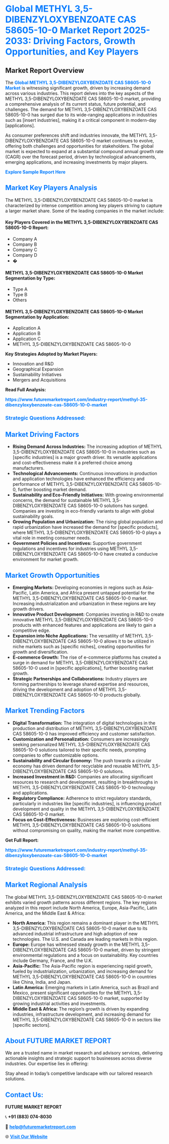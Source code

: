 <h1 style="color: #007BFF;">Global METHYL 3,5-DIBENZYLOXYBENZOATE CAS 58605-10-0 Market Report 2025-2033: Driving Factors, Growth Opportunities, and Key Players</h1>

<section id="overview">
<h2>Market Report Overview</h2>
<p>The <a href="https://www.futuremarketreport.com/industry-report/methyl-35-dibenzyloxybenzoate-cas-58605-10-0-market" style="color: #007BFF; text-decoration: none;"><strong>Global METHYL 3,5-DIBENZYLOXYBENZOATE CAS 58605-10-0 Market</strong></a> is witnessing significant growth, driven by increasing demand across various industries. This report delves into the key aspects of the METHYL 3,5-DIBENZYLOXYBENZOATE CAS 58605-10-0 market, providing a comprehensive analysis of its current status, future potential, and challenges. The demand for METHYL 3,5-DIBENZYLOXYBENZOATE CAS 58605-10-0 has surged due to its wide-ranging applications in industries such as [insert industries], making it a critical component in modern-day [applications].</p>
<p>As consumer preferences shift and industries innovate, the METHYL 3,5-DIBENZYLOXYBENZOATE CAS 58605-10-0 market continues to evolve, offering both challenges and opportunities for stakeholders. The global market is expected to expand at a substantial compound annual growth rate (CAGR) over the forecast period, driven by technological advancements, emerging applications, and increasing investments by major players.</p>
</section>

<section id="overview">
<p><a href="https://www.futuremarketreport.com/request-sample/reportId=120444" style="color: #007BFF; text-decoration: none;"><strong>Explore Sample Report Here</strong></a></p>
</section>

<section id="key-players">
<h2 style="color: #007BFF;">Market Key Players Analysis</h2>
<p>The METHYL 3,5-DIBENZYLOXYBENZOATE CAS 58605-10-0 market is characterized by intense competition among key players striving to capture a larger market share. Some of the leading companies in the market include:</p>
<h4>Key Players Covered in the METHYL 3,5-DIBENZYLOXYBENZOATE CAS 58605-10-0 Report:</h4>
<ul><li>Company A</li><li>Company B</li><li>Company C</li><li>Company D</li><li>�</li></ul>
<h4>METHYL 3,5-DIBENZYLOXYBENZOATE CAS 58605-10-0 Market Segmentation by Type:</h4>
<ul><li>Type A</li><li>Type B</li><li>Others</li></ul>

<h4>METHYL 3,5-DIBENZYLOXYBENZOATE CAS 58605-10-0 Market Segmentation by Application:</h4>
<ul><li>Application A</li><li>Application B</li><li>Application C</li><li>METHYL 3,5-DIBENZYLOXYBENZOATE CAS 58605-10-0</li></ul>
<p><strong>Key Strategies Adopted by Market Players:</strong></p>
<ul>
<li>Innovation and R&D</li>
<li>Geographical Expansion</li>
<li>Sustainability Initiatives</li>
<li>Mergers and Acquisitions</li>
</ul>
</section>

<section>
<p><strong>Read Full Analysis: </strong></p><a href="https://www.futuremarketreport.com/industry-report/methyl-35-dibenzyloxybenzoate-cas-58605-10-0-market" style="color: #007BFF; text-decoration: none;"><strong>https://www.futuremarketreport.com/industry-report/methyl-35-dibenzyloxybenzoate-cas-58605-10-0-market</strong></a>
<h3 style="color: #007BFF;">Strategic Questions Addressed:</h3>
</section>

<section id="driving-factors">
<h2 style="color: #007BFF;">Market Driving Factors</h2>
<ul>
<li><strong>Rising Demand Across Industries:</strong> The increasing adoption of METHYL 3,5-DIBENZYLOXYBENZOATE CAS 58605-10-0 in industries such as [specific industries] is a major growth driver. Its versatile applications and cost-effectiveness make it a preferred choice among manufacturers.</li>
<li><strong>Technological Advancements:</strong> Continuous innovations in production and application technologies have enhanced the efficiency and performance of METHYL 3,5-DIBENZYLOXYBENZOATE CAS 58605-10-0, further boosting market demand.</li>
<li><strong>Sustainability and Eco-Friendly Initiatives:</strong> With growing environmental concerns, the demand for sustainable METHYL 3,5-DIBENZYLOXYBENZOATE CAS 58605-10-0 solutions has surged. Companies are investing in eco-friendly variants to align with global sustainability goals.</li>
<li><strong>Growing Population and Urbanization:</strong> The rising global population and rapid urbanization have increased the demand for [specific products], where METHYL 3,5-DIBENZYLOXYBENZOATE CAS 58605-10-0 plays a vital role in meeting consumer needs.</li>
<li><strong>Government Policies and Incentives:</strong> Supportive government regulations and incentives for industries using METHYL 3,5-DIBENZYLOXYBENZOATE CAS 58605-10-0 have created a conducive environment for market growth.</li>
</ul>
</section>

<section id="growth-opportunities">
<h2 style="color: #007BFF;">Market Growth Opportunities</h2>
<ul>
<li><strong>Emerging Markets:</strong> Developing economies in regions such as Asia-Pacific, Latin America, and Africa present untapped potential for the METHYL 3,5-DIBENZYLOXYBENZOATE CAS 58605-10-0 market. Increasing industrialization and urbanization in these regions are key growth drivers.</li>
<li><strong>Innovative Product Development:</strong> Companies investing in R&D to create innovative METHYL 3,5-DIBENZYLOXYBENZOATE CAS 58605-10-0 products with enhanced features and applications are likely to gain a competitive edge.</li>
<li><strong>Expansion into Niche Applications:</strong> The versatility of METHYL 3,5-DIBENZYLOXYBENZOATE CAS 58605-10-0 allows it to be utilized in niche markets such as [specific niches], creating opportunities for growth and diversification.</li>
<li><strong>E-commerce Growth:</strong> The rise of e-commerce platforms has created a surge in demand for METHYL 3,5-DIBENZYLOXYBENZOATE CAS 58605-10-0 used in [specific applications], further boosting market growth.</li>
<li><strong>Strategic Partnerships and Collaborations:</strong> Industry players are forming partnerships to leverage shared expertise and resources, driving the development and adoption of METHYL 3,5-DIBENZYLOXYBENZOATE CAS 58605-10-0 products globally.</li>
</ul>
</section>

<section id="trending-factors">
<h2 style="color: #007BFF;">Market Trending Factors</h2>
<ul>
<li><strong>Digital Transformation:</strong> The integration of digital technologies in the production and distribution of METHYL 3,5-DIBENZYLOXYBENZOATE CAS 58605-10-0 has improved efficiency and customer satisfaction.</li>
<li><strong>Customization and Personalization:</strong> Consumers are increasingly seeking personalized METHYL 3,5-DIBENZYLOXYBENZOATE CAS 58605-10-0 solutions tailored to their specific needs, prompting companies to offer customizable options.</li>
<li><strong>Sustainability and Circular Economy:</strong> The push towards a circular economy has driven demand for recyclable and reusable METHYL 3,5-DIBENZYLOXYBENZOATE CAS 58605-10-0 solutions.</li>
<li><strong>Increased Investment in R&D:</strong> Companies are allocating significant resources to research and development, resulting in breakthroughs in METHYL 3,5-DIBENZYLOXYBENZOATE CAS 58605-10-0 technology and applications.</li>
<li><strong>Regulatory Compliance:</strong> Adherence to strict regulatory standards, particularly in industries like [specific industries], is influencing product development and quality in the METHYL 3,5-DIBENZYLOXYBENZOATE CAS 58605-10-0 market.</li>
<li><strong>Focus on Cost-Effectiveness:</strong> Businesses are exploring cost-efficient METHYL 3,5-DIBENZYLOXYBENZOATE CAS 58605-10-0 solutions without compromising on quality, making the market more competitive.</li>
</ul>
</section>

<section>
<p><strong>Get Full Report: </strong></p><a href="https://www.futuremarketreport.com/industry-report/methyl-35-dibenzyloxybenzoate-cas-58605-10-0-market" style="color: #007BFF; text-decoration: none;"><strong>https://www.futuremarketreport.com/industry-report/methyl-35-dibenzyloxybenzoate-cas-58605-10-0-market</strong></a>
<h3 style="color: #007BFF;">Strategic Questions Addressed:</h3>
</section>


<section id="regional-analysis">
<h2 style="color: #007BFF;">Market Regional Analysis</h2>
<p>The global METHYL 3,5-DIBENZYLOXYBENZOATE CAS 58605-10-0 market exhibits varied growth patterns across different regions. The key regions analyzed in this report include North America, Europe, Asia-Pacific, Latin America, and the Middle East & Africa:</p>
<ul>
<li><strong>North America:</strong> This region remains a dominant player in the METHYL 3,5-DIBENZYLOXYBENZOATE CAS 58605-10-0 market due to its advanced industrial infrastructure and high adoption of new technologies. The U.S. and Canada are leading markets in this region.</li>
<li><strong>Europe:</strong> Europe has witnessed steady growth in the METHYL 3,5-DIBENZYLOXYBENZOATE CAS 58605-10-0 market, driven by stringent environmental regulations and a focus on sustainability. Key countries include Germany, France, and the U.K.</li>
<li><strong>Asia-Pacific:</strong> The Asia-Pacific region is experiencing rapid growth, fueled by industrialization, urbanization, and increasing demand for METHYL 3,5-DIBENZYLOXYBENZOATE CAS 58605-10-0 in countries like China, India, and Japan.</li>
<li><strong>Latin America:</strong> Emerging markets in Latin America, such as Brazil and Mexico, present significant opportunities for the METHYL 3,5-DIBENZYLOXYBENZOATE CAS 58605-10-0 market, supported by growing industrial activities and investments.</li>
<li><strong>Middle East & Africa:</strong> The region’s growth is driven by expanding industries, infrastructure development, and increasing demand for METHYL 3,5-DIBENZYLOXYBENZOATE CAS 58605-10-0 in sectors like [specific sectors].</li>
</ul>
</section>

<footer>
<h2 style="color: #007BFF;">About FUTURE MARKET REPORT</h2>
<p>We are a trusted name in market research and advisory services, delivering actionable insights and strategic support to businesses across diverse industries. Our expertise lies in offering:</p>

<p>Stay ahead in today’s competitive landscape with our tailored research solutions.</p>

<h2 style="color: #007BFF;">Contact Us:</h2>
<p><strong>FUTURE MARKET REPORT</strong></p>
<p>📞 <strong>+91 (883) 074-8030</strong></p>
<p>📧 <strong><a href="mailto:help@futuremarketreport.com" style="color: #007BFF;">help@futuremarketreport.com</a></strong></p>
<p>🌐 <strong><a href="https://www.futuremarketreport.com/" style="color: #007BFF;">Visit Our Website</a></strong></p>
</footer>